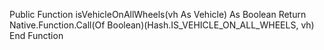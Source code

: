  Public Function isVehicleOnAllWheels(vh As Vehicle) As Boolean
        Return Native.Function.Call(Of Boolean)(Hash.IS_VEHICLE_ON_ALL_WHEELS, vh)
    End Function
